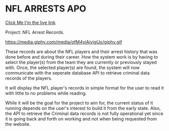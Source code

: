 # NFL ARRESTS APO

[Click Me I'm the live link](https://hamayonhussain.github.io/NACD/)


Project: NFL Arrest Records.


https://media.giphy.com/media/ofM4yiAivjgUo/giphy.gif

These records are about the NFL players and their arrest history that was done before and during their career. How the system work is by having to select the player(s) from the team they are currently or previously stayed with. Once, the selected player(s) are found, the system will now communicate with the seperate database API to retrieve criminal data records of the players.

It will display the NFL player's records in simple format for the user to read it with little to no problems while reading.

While it will be the goal for the project to aim for, the current status of it running depends on the user's interest to build it from the early state. Also, the API to retrieve the Criminal data records is not fully operational yet since it is going back and forth on working and not when being requested from the website.

